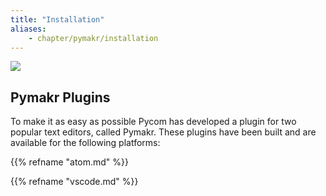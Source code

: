 ```yaml
---
title: "Installation"
aliases:
    - chapter/pymakr/installation
---
```


![](/gitbook/assets/pymakr-logo-1.png)

## Pymakr Plugins <a id="pymakr-plugins"></a>

To make it as easy as possible Pycom has developed a plugin for two popular text editors, called Pymakr. These plugins have been built and are available for the following platforms:

{{% refname "atom.md" %}}

{{% refname "vscode.md" %}}

